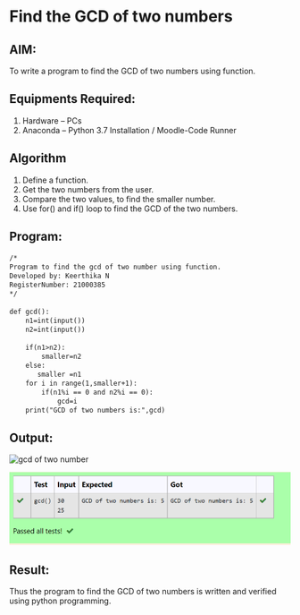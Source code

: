 # Find the GCD of two numbers

## AIM:
To write a program to find the GCD of two numbers using function.

## Equipments Required:
1. Hardware – PCs
2. Anaconda – Python 3.7 Installation / Moodle-Code Runner

## Algorithm
1. Define a function.
2. Get the two numbers from the user.
3. Compare the two values, to find the smaller number.
4. Use for() and if() loop to find the GCD of the two numbers.

## Program:
```
/*
Program to find the gcd of two number using function.
Developed by: Keerthika N
RegisterNumber: 21000385  
*/

def gcd():
    n1=int(input())
    n2=int(input())

    if(n1>n2):
        smaller=n2
    else:
       smaller =n1
    for i in range(1,smaller+1):
        if(n1%i == 0 and n2%i == 0):
            gcd=i
    print("GCD of two numbers is:",gcd)
```

## Output:
![gcd of two number](gcd.png)

![](./im1.png)


## Result:
Thus the program to find the GCD of two numbers is written and verified using python programming.
